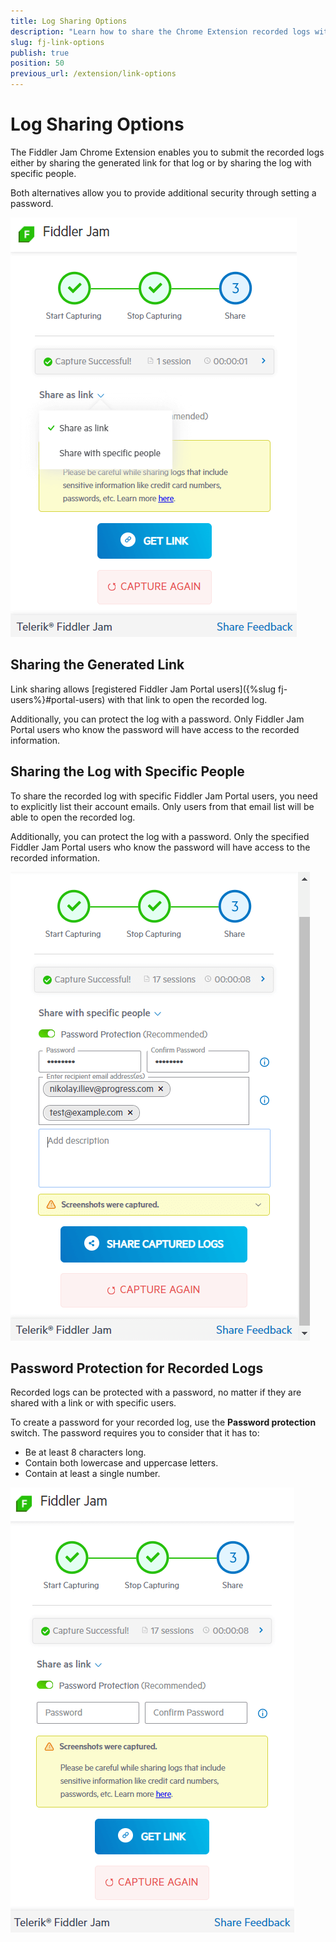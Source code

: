 ```yaml
---
title: Log Sharing Options
description: "Learn how to share the Chrome Extension recorded logs with a generated link or with specific Fiddler Jam portal users, and use optional password protection."
slug: fj-link-options
publish: true
position: 50
previous_url: /extension/link-options
---
```


# Log Sharing Options

The Fiddler Jam Chrome Extension enables you to submit the recorded logs either by sharing the generated link for that log or by sharing the log with specific people.

Both alternatives allow you to provide additional security through setting a password.

![Link generation options](../images/ext/ext-images/extension-link-options.png)

## Sharing the Generated Link

Link sharing allows [registered Fiddler Jam Portal users]({%slug fj-users%}#portal-users) with that link to open the recorded log.

Additionally, you can protect the log with a password. Only Fiddler Jam Portal users who know the password will have access to the recorded information.

## Sharing the Log with Specific People

To share the recorded log with specific Fiddler Jam Portal users, you need to explicitly list their account emails. Only users from that email list will be able to open the recorded log.

Additionally, you can protect the log with a password. Only the specified Fiddler Jam Portal users who know the password will have access to the recorded information.

![Share with specific people](../images/ext/ext-images/extension-link-options-sharing-via-emails-popu.png)

## Password Protection for Recorded Logs

Recorded logs can be protected with a password, no matter if they are shared with a link or with specific users.

To create a password for your recorded log, use the **Password protection** switch. The password requires you to consider that it has to:

* Be at least 8 characters long.
* Contain both lowercase and uppercase letters.
* Contain at least a single number.

![Share with link](../images/ext/ext-images/extension-link-options-password.png)
